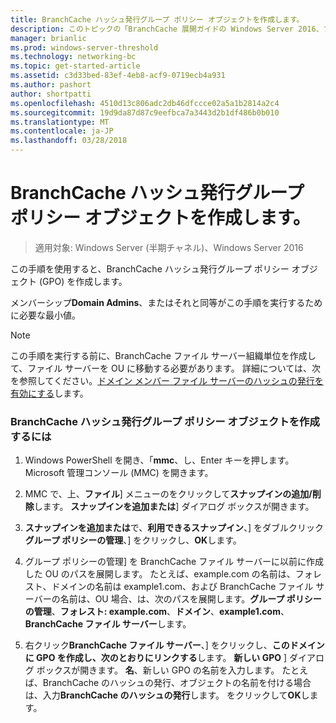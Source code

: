 ```yaml
---
title: BranchCache ハッシュ発行グループ ポリシー オブジェクトを作成します。
description: このトピックの「BranchCache 展開ガイドの Windows Server 2016、ブランチ オフィスに WAN 帯域幅使用を最適化するために分散され、ホスト型キャッシュ モードで BranchCache を展開する方法示しますの一部である
manager: brianlic
ms.prod: windows-server-threshold
ms.technology: networking-bc
ms.topic: get-started-article
ms.assetid: c3d33bed-83ef-4eb8-acf9-0719ecb4a931
ms.author: pashort
author: shortpatti
ms.openlocfilehash: 4510d13c806adc2db46dfccce02a5a1b2814a2c4
ms.sourcegitcommit: 19d9da87d87c9eefbca7a3443d2b1df486b0b010
ms.translationtype: MT
ms.contentlocale: ja-JP
ms.lasthandoff: 03/28/2018
---
```

# <a name="create-the-branchcache-hash-publication-group-policy-object"></a>BranchCache ハッシュ発行グループ ポリシー オブジェクトを作成します。

>適用対象: Windows Server (半期チャネル)、Windows Server 2016

この手順を使用すると、BranchCache ハッシュ発行グループ ポリシー オブジェクト (GPO) を作成します。  
  
メンバーシップ**Domain Admins**、またはそれと同等がこの手順を実行するために必要な最小値。  
  
> [!NOTE]  
> この手順を実行する前に、BranchCache ファイル サーバー組織単位を作成して、ファイル サーバーを OU に移動する必要があります。 詳細については、次を参照してください。[ドメイン メンバー ファイル サーバーのハッシュの発行を有効にする](../../branchcache/deploy/Enable-Hash-Publication-for-Domain-Member-File-Servers.md)します。  
  
### <a name="to-create-the-branchcache-hash-publication-group-policy-object"></a>BranchCache ハッシュ発行グループ ポリシー オブジェクトを作成するには  
  
1.  Windows PowerShell を開き、「**mmc**、し、Enter キーを押します。 Microsoft 管理コンソール (MMC) を開きます。  
  
2.  MMC で、上、**ファイル**] メニューのをクリックして**スナップインの追加/削除**します。 **スナップインを追加または**] ダイアログ ボックスが開きます。  
  
3.  **スナップインを追加または**で、**利用できるスナップイン**、] をダブルクリック**グループ ポリシーの管理**、] をクリックし、**OK**します。  
  
4.  グループ ポリシーの管理] を BranchCache ファイル サーバーに以前に作成した OU のパスを展開します。 たとえば、example.com の名前は、フォレスト、ドメインの名前は example1.com、および BranchCache ファイル サーバーの名前は、OU 場合、は、次のパスを展開します。**グループ ポリシーの管理**、**フォレスト: example.com**、**ドメイン**、**example1.com**、**BranchCache ファイル サーバー**します。  
  
5.  右クリック**BranchCache ファイル サーバー**、] をクリックし、**このドメインに GPO を作成し、次のとおりにリンクする**します。 **新しい GPO** ] ダイアログ ボックスが開きます。 **名**、新しい GPO の名前を入力します。 たとえば、BranchCache のハッシュの発行、オブジェクトの名前を付ける場合は、入力**BranchCache のハッシュの発行**します。 をクリックして**OK**します。  
  


